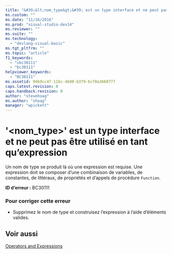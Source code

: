 ```yaml
---
title: "&#39;&lt;nom_type&gt;&#39; est un type interface et ne peut pas &#234;tre utilis&#233; en tant qu’expression | Microsoft Docs"
ms.custom: ""
ms.date: "11/16/2016"
ms.prod: "visual-studio-dev14"
ms.reviewer: ""
ms.suite: ""
ms.technology: 
  - "devlang-visual-basic"
ms.tgt_pltfrm: ""
ms.topic: "article"
f1_keywords: 
  - "vbc30111"
  - "bc30111"
helpviewer_keywords: 
  - "BC30111"
ms.assetid: 94b9cc47-11bc-4b88-b379-6cf0a3660777
caps.latest.revision: 8
caps.handback.revision: 8
author: "stevehoag"
ms.author: "shoag"
manager: "wpickett"
---
```

# &#39;&lt;nom_type&gt;&#39; est un type interface et ne peut pas &#234;tre utilis&#233; en tant qu’expression
Un nom de type se produit là où une expression est requise. Une expression doit se composer d’une combinaison de variables, de constantes, de littéraux, de propriétés et d’appels de procédure `Function`.  
  
 **ID d’erreur :** BC30111  
  
### Pour corriger cette erreur  
  
-   Supprimez le nom de type et construisez l’expression à l’aide d’éléments valides.  
  
## Voir aussi  
 [Operators and Expressions](/dotnet/visual-basic/programming-guide/language-features/operators-and-expressions/index)